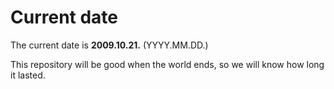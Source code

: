 # Current date

The current date is **2009.10.21.** (YYYY.MM.DD.)

This repository will be good when the world ends, so we will know how long it lasted.
